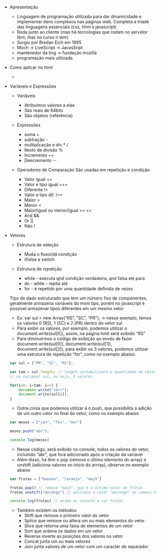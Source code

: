 - Apresentação
    - Linguagem de programação utilizada para dar dinamicidade e implementar itens complexos nas páginas web. Completa a tríade das linguagens essenciais (css, html e javascript)
    - Roda junto ao cliente (mas há tecnologias que rodam no servidor tbm, mas no curso n tem)
    - Surgiu por Bredan Eich em 1995
    - Moch → LiveScript → JavasSript
    - mantenedor da ling → fundação mozilla
    - programação mais utilizada

- Como aplicar no html
    - <script> dentro do html
    - larquivo js com <script type=”text/javascript” scr=””></script>

- Variáveis e Expressões
    - Variáveis
        - Atribuímos valores a elas
        - São reais de 64bits
        - São objetos (referência)

    - Expressões
        - soma +
        - subtração -
        - multiplicação e div * /
        - Resto de divisão %
        - Incremento ++
        - Deecremento --

    - Operadores de Comparação
        São usadas em repetição e condição
        - Valor igual ==
        - Valor e tipo igual ===
        - Diferente !=
        - Valor e tipo dif. !==
        - Maior >
        - Menor <
        - Maior/igual ou menor/igual >= <=
        - And &&
        - Or ||
        - Não !
        
- Vetores
    - Estrutura de seleção
        - Muda o fluxo/dá condição
        - if/else e switch

    - Estrutura de repetição
        - while - executa qnd condição verdadeira, qnd falsa ele para
        - do - while - repita até
        - for - é repetido por uma quantidade definida de vezes

    Tipo de dado estruturado que tem um número fixo de componentes, geralmente armazena variáveis do msm tipo, porém no javascript é possível armazenar tipos diferentes em um mesmo vetor

    - Ex: var sul = new Array(”RS”, ”SC”,  “PR”); → nesse exemplo, temos os valores 0 (RS), 1 (SC) e 2 (PR) dentro do vetor sul
    - Para exibir os valores, por exemplo, podemos utilizar o document.write(sul[0]), assim, na página hmtl será exibido “RS”
    - Para diminuirmos o código de exibição ao envés de fazer document.write(sul[0]), document.write(sul[1]), document.write(sul[2]), para exibir os 3 valores, podemos utilizar uma estrutura de repetição “for”, como no exemplo abaixo:
    

    ```jsx
    var sul = ["PR", "SC", "RS"];

    var tam = sul.length; // length contabilizará a quantidade de valores que há
    // na variável sul, ou seja, 3 valores

    for(i=0; i<tam; i++) {
        document.write("<br>");
        document.write(sul[i]);
    }
    ```

    - Outra coisa que podemos utilizar é o push, que possibilita a adição de um outro valor no final do vetor, como no exemplo abaixo

    ```jsx
    var meses = ["jan", "fev", "mar"]

    meses.push("abr");

    console.log(meses)
    ```

    - Nesse código, será exibido no console, todos os valores do vetor, incluindo “abr”, que fora adicionado após a criação da variavel
    - Além disso, há tbm o pop (remove o último elemento do array) e unshift (adiciona valores no inicio do arrray), observe no exemplo abaixo

    ```jsx
    var frutas = ["banana", "laranja", "maçã"]

    frutas.pop() // remove "maçã", que é o último valor de frutas
    frutas.unshift("morango") // adiciona o valor "morango" no começo de frutas

    console.log(frutas) // exibe no console a var frutas
    ```

    - Também existem os métodos:
        - Shift que remove o primeiro valor do vetor
        - Splice que remove ou altera um ou mais elementos do vetor
        - Slice que retorna uma faixa de elementos de um vetor
        - Sort que ordena os dados em um vetor
        - Reverse inverte as posições dos valores no vetor
        - Concat junta um ou mais vetores
        - Join junta valores de um vetor com um caracter de separador